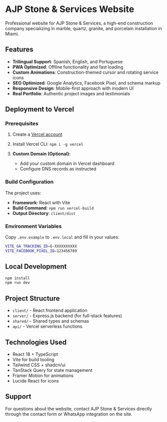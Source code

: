 # AJP Stone & Services Website

Professional website for AJP Stone & Services, a high-end construction company specializing in marble, quartz, granite, and porcelain installation in Miami.

## Features

- **Trilingual Support**: Spanish, English, and Portuguese
- **PWA Optimized**: Offline functionality and fast loading
- **Custom Animations**: Construction-themed cursor and rotating service icons
- **SEO Optimized**: Google Analytics, Facebook Pixel, and schema markup
- **Responsive Design**: Mobile-first approach with modern UI
- **Real Portfolio**: Authentic project images and testimonials

## Deployment to Vercel

### Prerequisites
1. Create a [Vercel account](https://vercel.com)
2. Install Vercel CLI: `npm i -g vercel`


4. **Custom Domain (Optional):**
   - Add your custom domain in Vercel dashboard
   - Configure DNS records as instructed

### Build Configuration

The project uses:
- **Framework**: React with Vite
- **Build Command**: `npm run vercel-build`
- **Output Directory**: `client/dist`

### Environment Variables

Copy `.env.example` to `.env.local` and fill in your values:

```bash
VITE_GA_TRACKING_ID=G-XXXXXXXXXX
VITE_FACEBOOK_PIXEL_ID=123456789
```

## Local Development

```bash
npm install
npm run dev
```


## Project Structure

- `client/` - React frontend application
- `server/` - Express.js backend (for full-stack features)
- `shared/` - Shared types and schemas
- `api/` - Vercel serverless functions

## Technologies Used

- React 18 + TypeScript
- Vite for build tooling
- Tailwind CSS + shadcn/ui
- TanStack Query for state management
- Framer Motion for animations
- Lucide React for icons

## Support

For questions about the website, contact AJP Stone & Services directly through the contact form or WhatsApp integration on the site.
